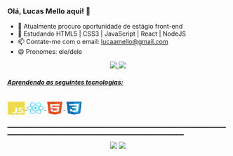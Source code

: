### Olá, Lucas Mello aqui! 👋


- 🔭 Atualmente procuro oportunidade de estágio front-end
- 🌱 Estudando HTML5 | CSS3 | JavaScript | React | NodeJS
- 📫 Contate-me com o email: lucaamello@gmail.com
- 😄 Pronomes: ele/dele

<div align="center">
  <a href="https://github.com/Lucas-A-Mello">
  <img height="180em" src="https://github-readme-stats.vercel.app/api?username=Lucas-A-Mello&show_icons=true&theme=noctis&include_all_commits=true&count_private=true"/>
  <img height="180em" src="https://github-readme-stats.vercel.app/api/top-langs/?username=Lucas-A-Mello&layout=compact&langs_count=7&theme=noctis"/>
</div>

  
  <h4><i>Aprendendo as seguintes tecnologias:</i></h4> 
  
<div style="display: inline_block"><br>
  <img align="center" alt="Lucas-Js" height="30" width="40" src="https://raw.githubusercontent.com/devicons/devicon/master/icons/javascript/javascript-plain.svg">
  <img align="center" alt="Lucas-React" height="30" width="40" src="https://raw.githubusercontent.com/devicons/devicon/master/icons/react/react-original.svg">
  <img align="center" alt="Lucas-HTML" height="30" width="40" src="https://raw.githubusercontent.com/devicons/devicon/master/icons/html5/html5-original.svg">
  <img align="center" alt="Lucas-CSS" height="30" width="40" src="https://raw.githubusercontent.com/devicons/devicon/master/icons/css3/css3-original.svg">
</div>
  
  <p>_____________________________________________________________________________________________________________________________________________</p>
  
<div style="text-align:center"> 
  
  <a href = "mailto:lucaamello@gmail.com"><img src="https://img.shields.io/badge/Gmail-D14836?style=for-the-badge&logo=gmail&logoColor=white" target="_blank"></a>
  <a href="https://www.linkedin.com/in/lucas-mello-300733222" target="_blank"><img src="https://img.shields.io/badge/-LinkedIn-%230077B5?style=for-the-badge&logo=linkedin&logoColor=white" target="_blank"></a> 
 
 
  </div>
